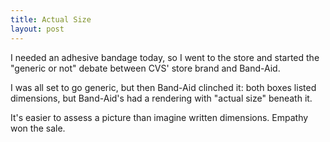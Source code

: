 ```yaml
---
title: Actual Size
layout: post
---
```


I needed an adhesive bandage today, so I went to the store and started the
"generic or not" debate between CVS' store brand and Band-Aid.

I was all set to go generic, but then Band-Aid clinched it: both boxes listed
dimensions, but Band-Aid's had a rendering with "actual size" beneath it.

It's easier to assess a picture than imagine written dimensions. Empathy won
the sale.
